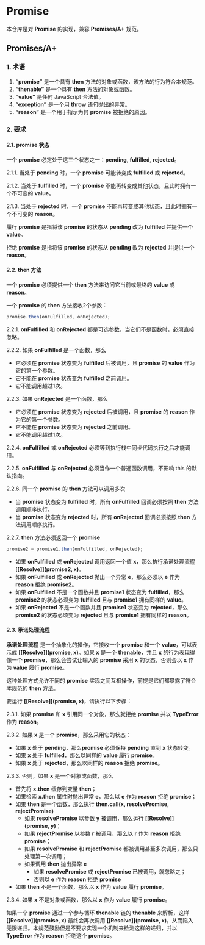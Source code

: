 # Promise

本仓库是对 **Promise** 的实现，兼容 **Promises/A+** 规范。

## Promises/A+

### 1. 术语

1. **“promise”** 是一个具有 **then** 方法的对象或函数，该方法的行为符合本规范。
2. **“thenable”** 是一个具有 **then** 方法的对象或函数。
3. **“value”** 是任何 JavaScript 合法值。
4. **“exception”** 是一个用 **throw** 语句抛出的异常。
5. **“reason”** 是一个用于指示为何 **promise** 被拒绝的原因。

### 2. 要求

#### 2.1. promise 状态

一个 **promise** 必定处于这三个状态之一：**pending**, **fulfilled**, **rejected**。

2.1.1. 当处于 **pending** 时，一个 **promise** 可能转变成 **fulfilled** 或 **rejected**。

2.1.2. 当处于 **fulfilled** 时，一个 **promise** 不能再转变成其他状态，且此时拥有一个不可变的 **value**。

2.1.3. 当处于 **rejected** 时，一个 **promise** 不能再转变成其他状态，且此时拥有一个不可变的 **reason**。

履行 **promise** 是指将该 **promise** 的状态从 **pending** 改为 **fulfilled** 并提供一个 **value**。

拒绝 **promise** 是指将该 **promise** 的状态从 **pending** 改为 **rejected** 并提供一个 **reason**。

#### 2.2. then 方法

一个 **promise** 必须提供一个 **then** 方法来访问它当前或最终的 **value** 或 **reason**。

一个 **promise** 的 **then** 方法接收2个参数：

```js
promise.then(onFulfilled, onRejected);
```

2.2.1. **onFulfilled** 和 **onRejected** 都是可选参数，当它们不是函数时，必须直接忽略。

2.2.2. 如果 **onFulfilled** 是一个函数，那么
   
- 它必须在 **promise** 状态变为 **fulfilled** 后被调用，且 **promise** 的 **value** 作为它的第一个参数。
- 它不能在 **promise** 状态变为 **fulfilled** 之前调用。
- 它不能调用超过1次。

2.2.3. 如果 **onRejected** 是一个函数，那么

- 它必须在 **promise** 状态变为 **rejected** 后被调用，且 **promise** 的 **reason** 作为它的第一个参数。
- 它不能在 **promise** 状态变为 **rejected** 之前调用。
- 它不能调用超过1次。

2.2.4. **onFulfilled** 或 **onRejected** 必须等到执行栈中同步代码执行之后才能调用。

2.2.5. **onFulfilled** 与 **onRejected** 必须当作一个普通函数调用，不影响 this 的默认指向。

2.2.6. 同一个 **promise** 的 **then** 方法可以调用多次

- 当 **promise** 状态变为 **fulfilled** 时，所有 **onFulfilled** 回调必须按照 **then** 方法调用顺序执行。
- 当 **promise** 状态变为 **rejected** 时，所有 **onRejected** 回调必须按照 **then** 方法调用顺序执行。

2.2.7. **then** 方法必须返回一个 **promise**

```js
promise2 = promise1.then(onFulfilled, onRejected);
```
 
- 如果 **onFulfilled** 或 **onRejected** 调用返回一个值 **x**，那么执行承诺处理流程 **\[\[Resolve\]\](promise2, x)**。
- 如果 **onFulfilled** 或 **onRejected** 抛出一个异常 **e**，那么必须以 **e** 作为 **reason** 拒绝 **promise2**。
- 如果 **onFulfilled** 不是一个函数并且 **promise1** 状态变为 **fulfilled**，那么 **promise2** 的状态必须变为 **fulfilled** 且与 **promise1** 拥有同样的 **value**。
- 如果 **onRejected** 不是一个函数并且 **promise1** 状态变为 **rejected**，那么 **promise2** 的状态必须变为 **rejected** 且与 **promise1** 拥有同样的 **reason**。

#### 2.3. 承诺处理流程

**承诺处理流程** 是一个抽象化的操作，它接收一个 **promise** 和一个 **value**，可以表示成 **\[\[Resolve\]\](promise, x)**。如果 **x** 是一个 **thenable**，并且 **x** 的行为表现得像一个 **promise**，那么会尝试让输入的 **promise** 采用 **x** 的状态，否则会以 **x** 作为 **value** 履行 **promise**。

这种处理方式允许不同的 **promise** 实现之间互相操作，前提是它们都暴露了符合本规范的 **then** 方法。

要运行 **\[\[Resolve\]\](promise, x)**，请执行以下步骤：

2.3.1. 如果 **promise** 和 **x** 引用同一个对象，那么就拒绝 **promise** 并以 **TypeError** 作为 **reason**。

2.3.2. 如果 **x** 是一个 **promise**，那么采用它的状态：

- 如果 **x** 处于 **pending**，那么**promise** 必须保持 **pending** 直到 **x** 状态转变。
- 如果 **x** 处于 **fulfilled**，那么以同样的 **value** 履行 **promise**。
- 如果 **x** 处于 **rejected**，那么以同样的 **reason** 拒绝 **promise**。

2.3.3. 否则，如果 **x** 是一个对象或函数，那么

- 首先将 **x.then** 缓存到变量 **then**；
- 如果检索 **x.then** 属性时抛出异常 **e**，那么以 **e** 作为 **reason** 拒绝 **promise**；
- 如果 **then** 是一个函数，那么执行 **then.call(x, resolvePromise, rejectPromise)**
   - 如果 **resolvePromise** 以参数 **y** 被调用，那么运行 **\[\[Resolve\]\](promise, y)**；
   - 如果 **rejectPromise** 以参数 **r** 被调用，那么以 **r** 作为 **reason** 拒绝 **promise**；
   - 如果 **resolvePromise** 和 **rejectPromise** 都被调用甚至多次调用，那么只处理第一次调用；
   - 如果调用 **then** 抛出异常 **e**
      - 如果 **resolvePromise** 或 **rejectPromise** 已被调用，就忽略之；
      - 否则以 **e** 作为 **reason** 拒绝 **promise**
- 如果 **then** 不是一个函数，那么以 **x** 作为 **value** 履行 **promise**。

2.3.4. 如果 **x** 不是对象或函数，那么以 **x** 作为 **value** 履行 **promise**。

如果一个 **promise** 通过一个参与循环 **thenable** 链的 **thenable** 来解析，这样 **\[\[Resolve\]\](promise, x)** 最终会再次调用 **\[\[Resolve\]\](promise, x)**，从而陷入无限递归。本规范鼓励但是不要求实现一个机制来检测这样的递归，并以 **TypeError** 作为 **reason** 拒绝这个 **promise**。
